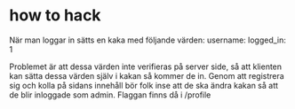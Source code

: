# how to hack

När man loggar in sätts en kaka med följande värden:
username: <username>
logged_in: 1

Problemet är att dessa värden inte verifieras på server side, så att klienten
kan sätta dessa värden själv i kakan så kommer de in.
Genom att registrera sig och kolla på sidans innehåll bör folk inse att de ska
ändra kakan så att de blir inloggade som admin. Flaggan finns då i /profile
